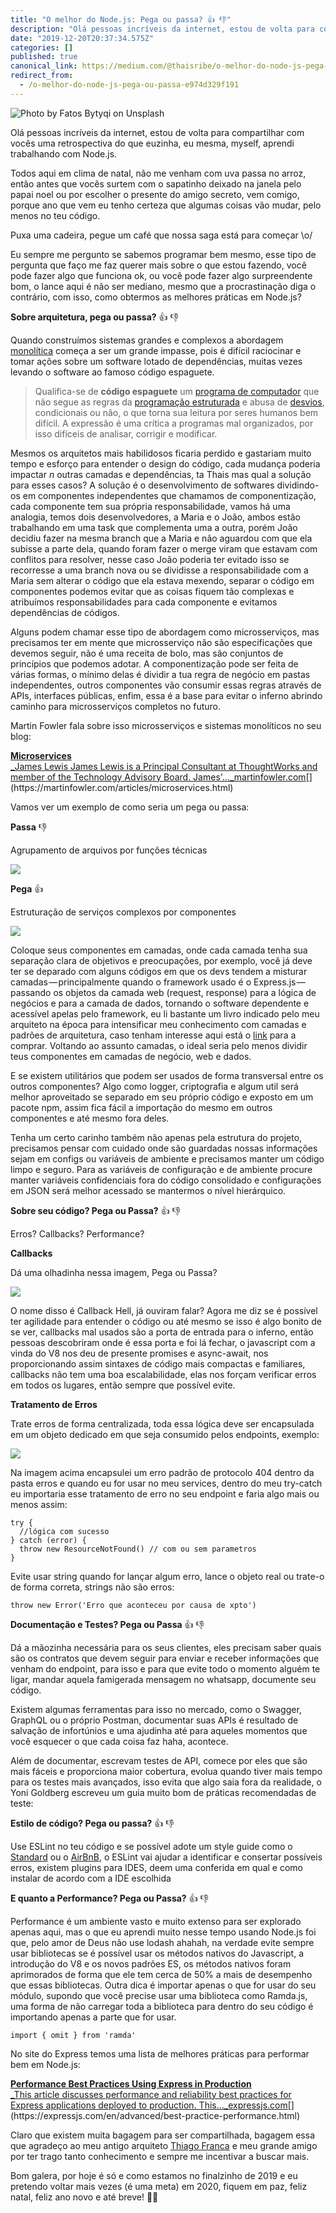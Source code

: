 ```yaml
---
title: "O melhor do Node.js: Pega ou passa? 👍 👎"
description: "Olá pessoas incríveis da internet, estou de volta para compartilhar com vocês uma retrospectiva do que euzinha, eu mesma, myself, aprendi…"
date: "2019-12-20T20:37:34.575Z"
categories: []
published: true
canonical_link: https://medium.com/@thaisribe/o-melhor-do-node-js-pega-ou-passa-e974d329f191
redirect_from:
  - /o-melhor-do-node-js-pega-ou-passa-e974d329f191
---
```


![Photo by [Fatos Bytyqi](https://unsplash.com/@fatosi?utm_source=medium&utm_medium=referral) on [Unsplash](https://unsplash.com?utm_source=medium&utm_medium=referral)](./asset-1)

Olá pessoas incríveis da internet, estou de volta para compartilhar com vocês uma retrospectiva do que euzinha, eu mesma, myself, aprendi trabalhando com Node.js.

Todos aqui em clima de natal, não me venham com uva passa no arroz, então antes que vocês surtem com o sapatinho deixado na janela pelo papai noel ou por escolher o presente do amigo secreto, vem comigo, porque ano que vem eu tenho certeza que algumas coisas vão mudar, pelo menos no teu código.

Puxa uma cadeira, pegue um café que nossa saga está para começar \\o/

Eu sempre me pergunto se sabemos programar bem mesmo, esse tipo de pergunta que faço me faz querer mais sobre o que estou fazendo, você pode fazer algo que funciona ok, ou você pode fazer algo surpreendente bom, o lance aqui é não ser mediano, mesmo que a procrastinação diga o contrário, com isso, como obtermos as melhores práticas em Node.js?

**Sobre arquitetura, pega ou passa?** 👍 👎

Quando construímos sistemas grandes e complexos a abordagem [monolítica](https://pt.wikipedia.org/wiki/Sistema_Operacional_Monol%C3%ADtico) começa a ser um grande impasse, pois é difícil raciocinar e tomar ações sobre um software lotado de dependências, muitas vezes levando o software ao famoso código espaguete.

> Qualifica-se de **código espaguete** um [programa de computador](https://pt.wikipedia.org/wiki/Programa_de_computador "Programa de computador") que não segue as regras da [programação estruturada](https://pt.wikipedia.org/wiki/Programa%C3%A7%C3%A3o_estruturada "Programação estruturada") e abusa de [desvios](https://pt.wikipedia.org/wiki/Goto_%28programa%C3%A7%C3%A3o%29 "Goto (programação)"), condicionais ou não, o que torna sua leitura por seres humanos bem difícil. A expressão é uma crítica a programas mal organizados, por isso difíceis de analisar, corrigir e modificar.

Mesmos os arquitetos mais habilidosos ficaria perdido e gastariam muito tempo e esforço para entender o design do código, cada mudança poderia impactar _n_ outras camadas e dependências, ta Thais mas qual a solução para esses casos? A solução é o desenvolvimento de softwares dividindo-os em componentes independentes que chamamos de componentização, cada componente tem sua própria responsabilidade, vamos há uma analogia, temos dois desenvolvedores, a Maria e o João, ambos estão trabalhando em uma task que complementa uma a outra, porém João decidiu fazer na mesma branch que a Maria e não aguardou com que ela subisse a parte dela, quando foram fazer o merge viram que estavam com conflitos para resolver, nesse caso João poderia ter evitado isso se recorresse a uma branch nova ou se dividisse a responsabilidade com a Maria sem alterar o código que ela estava mexendo, separar o código em componentes podemos evitar que as coisas fiquem tão complexas e atribuímos responsabilidades para cada componente e evitamos dependências de códigos.

Alguns podem chamar esse tipo de abordagem como microsserviços, mas precisamos ter em mente que microsserviço não são especificações que devemos seguir, não é uma receita de bolo, mas são conjuntos de princípios que podemos adotar. A componentização pode ser feita de várias formas, o mínimo delas é dividir a tua regra de negócio em pastas independentes, outros componentes vão consumir essas regras através de APIs, interfaces públicas, enfim, essa é a base para evitar o inferno abrindo caminho para microsserviços completos no futuro.

Martin Fowler fala sobre isso microsserviços e sistemas monolíticos no seu blog:

[**Microservices**  
_James Lewis James Lewis is a Principal Consultant at ThoughtWorks and member of the Technology Advisory Board. James'…_martinfowler.com](https://martinfowler.com/articles/microservices.html "https://martinfowler.com/articles/microservices.html")[](https://martinfowler.com/articles/microservices.html)

Vamos ver um exemplo de como seria um pega ou passa:

**Passa** 👎

Agrupamento de arquivos por funções técnicas

![](./asset-2.png)

**Pega** 👍

Estruturação de serviços complexos por componentes

![](./asset-3.png)

Coloque seus componentes em camadas, onde cada camada tenha sua separação clara de objetivos e preocupações, por exemplo, você já deve ter se deparado com alguns códigos em que os devs tendem a misturar camadas — principalmente quando o framework usado é o Express.js — passando os objetos da camada web (request, response) para a lógica de negócios e para a camada de dados, tornando o software dependente e acessível apelas pelo framework, eu li bastante um livro indicado pelo meu arquiteto na época para intensificar meu conhecimento com camadas e padrões de arquitetura, caso tenham interesse aqui está o [link](https://www.amazon.com.br/Padr%C3%B5es-Arquitetura-Aplica%C3%A7%C3%B5es-Corporativas-Martin/dp/8536306386) para a comprar. Voltando ao assunto camadas, o ideal seria pelo menos dividir teus componentes em camadas de negócio, web e dados.

E se existem utilitários que podem ser usados de forma transversal entre os outros componentes? Algo como logger, criptografia e algum util será melhor aproveitado se separado em seu próprio código e exposto em um pacote npm, assim fica fácil a importação do mesmo em outros componentes e até mesmo fora deles.

Tenha um certo carinho também não apenas pela estrutura do projeto, precisamos pensar com cuidado onde são guardadas nossas informações sejam em configs ou variáveis de ambiente e precisamos manter um código limpo e seguro. Para as variáveis de configuração e de ambiente procure manter variáveis confidenciais fora do código consolidado e configurações em JSON será melhor acessado se mantermos o nível hierárquico.

**Sobre seu código? Pega ou Passa?** 👍 👎

Erros? Callbacks? Performance?

**Callbacks**

Dá uma olhadinha nessa imagem, Pega ou Passa?

![](./asset-4.jpeg)

O nome disso é Callback Hell, já ouviram falar? Agora me diz se é possível ter agilidade para entender o código ou até mesmo se isso é algo bonito de se ver, callbacks mal usados são a porta de entrada para o inferno, então pessoas descobriram onde é essa porta e foi lá fechar, o javascript com a vinda do V8 nos deu de presente promises e async-await, nos proporcionando assim sintaxes de código mais compactas e familiares, callbacks não tem uma boa escalabilidade, elas nos forçam verificar erros em todos os lugares, então sempre que possível evite.

**Tratamento de Erros**

Trate erros de forma centralizada, toda essa lógica deve ser encapsulada em um objeto dedicado em que seja consumido pelos endpoints, exemplo:

![](./asset-5.png)

Na imagem acima encapsulei um erro padrão de protocolo 404 dentro da pasta erros e quando eu for usar no meu services, dentro do meu try-catch eu importaria esse tratamento de erro no seu endpoint e faria algo mais ou menos assim:

```
try {
  //lógica com sucesso
} catch (error) {
  throw new ResourceNotFound() // com ou sem parametros
}
```

Evite usar string quando for lançar algum erro, lance o objeto real ou trate-o de forma correta, strings não são erros:

```
throw new Error('Erro que aconteceu por causa de xpto')
```

**Documentação e Testes? Pega ou Passa** 👍 👎

Dá a mãozinha necessária para os seus clientes, eles precisam saber quais são os contratos que devem seguir para enviar e receber informações que venham do endpoint, para isso e para que evite todo o momento alguém te ligar, mandar aquela famigerada mensagem no whatsapp, documente seu código.

Existem algumas ferramentas para isso no mercado, como o Swagger, GraphQL ou o próprio Postman, documentar suas APIs é resultado de salvação de infortúnios e uma ajudinha até para aqueles momentos que você esquecer o que cada coisa faz haha, acontece.

Além de documentar, escrevam testes de API, comece por eles que são mais fáceis e proporciona maior cobertura, evolua quando tiver mais tempo para os testes mais avançados, isso evita que algo saia fora da realidade, o Yoni Goldberg escreveu um guia muito bom de práticas recomendadas de teste:

**Estilo de código? Pega ou passa?** 👍 👎

Use ESLint no teu código e se possível adote um style guide como o [Standard](https://standardjs.com/) ou o [AirBnB](https://github.com/airbnb/javascript), o ESLint vai ajudar a identificar e consertar possíveis erros, existem plugins para IDES, deem uma conferida em qual e como instalar de acordo com a IDE escolhida

**E quanto a Performance? Pega ou Passa?** 👍 👎

Performance é um ambiente vasto e muito extenso para ser explorado apenas aqui, mas o que eu aprendi muito nesse tempo usando Node.js foi que, pelo amor de Deus não use lodash ahahah, na verdade evite sempre usar bibliotecas se é possível usar os métodos nativos do Javascript, a introdução do V8 e os novos padrões ES, os métodos nativos foram aprimorados de forma que ele tem cerca de 50% a mais de desempenho que essas bibliotecas. Outra dica é importar apenas o que for usar do seu módulo, supondo que você precise usar uma biblioteca como Ramda.js, uma forma de não carregar toda a biblioteca para dentro do seu código é importando apenas a parte que for usar.

```
import { omit } from 'ramda'
```

No site do Express temos uma lista de melhores práticas para performar bem em Node.js:

[**Performance Best Practices Using Express in Production**  
_This article discusses performance and reliability best practices for Express applications deployed to production. This…_expressjs.com](https://expressjs.com/en/advanced/best-practice-performance.html "https://expressjs.com/en/advanced/best-practice-performance.html")[](https://expressjs.com/en/advanced/best-practice-performance.html)

Claro que existem muita bagagem para ser compartilhada, bagagem essa que agradeço ao meu antigo arquiteto [Thiago Franca](https://medium.com/u/ee0aa1b00bbd) e meu grande amigo por ter trago tanto conhecimento e sempre me incentivar a buscar mais.

Bom galera, por hoje é só e como estamos no finalzinho de 2019 e eu pretendo voltar mais vezes (é uma meta) em 2020, fiquem em paz, feliz natal, feliz ano novo e até breve! 🎅🏻
